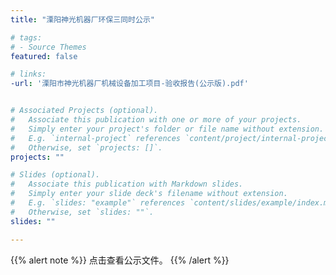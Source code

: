 ```yaml
---
title: "溧阳神光机器厂环保三同时公示"

# tags:
# - Source Themes
featured: false

# links:
-url: '溧阳市神光机器厂机械设备加工项目-验收报告(公示版).pdf'


# Associated Projects (optional).
#   Associate this publication with one or more of your projects.
#   Simply enter your project's folder or file name without extension.
#   E.g. `internal-project` references `content/project/internal-project/index.md`.
#   Otherwise, set `projects: []`.
projects: ""

# Slides (optional).
#   Associate this publication with Markdown slides.
#   Simply enter your slide deck's filename without extension.
#   E.g. `slides: "example"` references `content/slides/example/index.md`.
#   Otherwise, set `slides: ""`.
slides: ""

---
```


{{% alert note %}}
点击查看公示文件。
{{% /alert %}}
